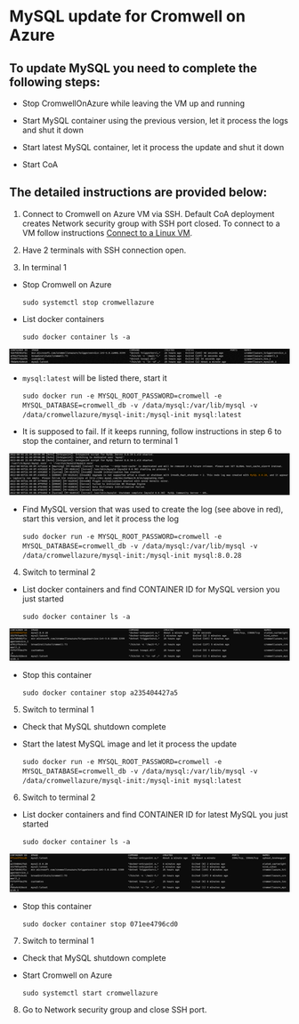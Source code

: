 # MySQL update for Cromwell on Azure 

## To update MySQL you need to complete the following steps: 

- Stop CromwellOnAzure while leaving the VM up and running 

- Start MySQL container using the previous version, let it process the logs and shut it down 

- Start latest MySQL container, let it process the update and shut it down 

- Start CoA 

## The detailed instructions are provided below: 

1. Connect to Cromwell on Azure VM via SSH. Default CoA deployment creates Network security group with SSH port closed. To connect to a VM follow instructions [Connect to a Linux VM](https://docs.microsoft.com/en-us/azure/virtual-machines/linux-vm-connect?tabs=Linux).

2. Have 2 terminals with SSH connection open. 

3. In terminal 1 

 - Stop Cromwell on Azure  

     ```sudo systemctl stop cromwellazure```

- List docker containers

    ```sudo docker container ls -a ```

![Commandline output](screenshots/mysql-update-1.png)

- `mysql:latest` will be listed there, start it 

    ```sudo docker run -e MYSQL_ROOT_PASSWORD=cromwell -e MYSQL_DATABASE=cromwell_db -v /data/mysql:/var/lib/mysql -v /data/cromwellazure/mysql-init:/mysql-init mysql:latest ```

 - It is supposed to fail. If it keeps running, follow instructions in step 6 to stop the container, and return to terminal 1 

 ![Commandline output](screenshots/mysql-update-2.png)

 - Find MySQL version that was used to create the log (see above in red), start this version, and let it process the log 

    ```sudo docker run -e MYSQL_ROOT_PASSWORD=cromwell -e MYSQL_DATABASE=cromwell_db -v /data/mysql:/var/lib/mysql -v /data/cromwellazure/mysql-init:/mysql-init mysql:8.0.28 ```

4. Switch to terminal 2 

- List docker containers and find CONTAINER ID for MySQL version you just started  

    ```sudo docker container ls -a``` 

![Commandline output](screenshots/mysql-update-3.png)

- Stop this container 

    ```sudo docker container stop a235404427a5```

5. Switch to terminal 1

- Check that MySQL shutdown complete 

- Start the latest MySQL image and let it process the update 

    ```sudo docker run -e MYSQL_ROOT_PASSWORD=cromwell -e MYSQL_DATABASE=cromwell_db -v /data/mysql:/var/lib/mysql -v /data/cromwellazure/mysql-init:/mysql-init mysql:latest``` 

6. Switch to terminal 2 

- List docker containers and find CONTAINER ID for latest MySQL you just started  

    ```sudo docker container ls -a```  

![Commandline output](screenshots/mysql-update-4.png)

- Stop this container

    ```sudo docker container stop 071ee4796cd0```

7. Switch to terminal 1

- Check that MySQL shutdown complete
- Start Cromwell on Azure

    ```sudo systemctl start cromwellazure```

8. Go to Network security group and close SSH port.
